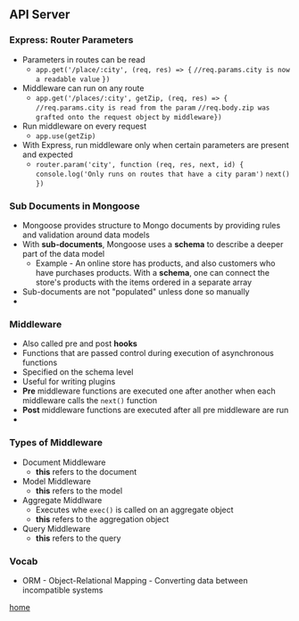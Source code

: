 ## API Server

### Express: Router Parameters
* Parameters in routes can be read
  * `app.get('/place/:city', (req, res) => {`
    `//req.params.city is now a readable value`
    `})`
* Middleware can run on any route
  * `app.get('/places/:city', getZip, (req, res) => {`
    `//req.params.city is read from the param`
    `//req.body.zip was grafted onto the request object`
    `by middleware})`
* Run middleware on every request
  * `app.use(getZip)`
* With Express, run middleware only when certain parameters are present and expected
  * `router.param('city', function (req, res, next, id) {`
    `console.log('Only runs on routes that have a city param')`
    `next()`
    `})`

### Sub Documents in Mongoose
* Mongoose provides structure to Mongo documents by providing rules and validation around data models
* With **sub-documents**, Mongoose uses a **schema** to describe a deeper part of the data model
  * Example - An online store has products, and also customers who have purchases products. With a **schema**, one can connect the store's products with the items ordered in a separate array
* Sub-documents are not "populated" unless done so manually
* 

### Middleware
* Also called pre and post **hooks**
* Functions that are passed control during execution of asynchronous functions
* Specified on the schema level
* Useful for writing plugins
* **Pre** middleware functions are executed one after another when each middleware calls the `next()` function
* **Post** middleware functions are executed after all pre middleware are run
* 

### Types of Middleware
* Document Middleware
  * **this** refers to the document
* Model Middleware
  * **this** refers to the model
* Aggregate Middlware
  * Executes whe `exec()` is called on an aggregate object
  * **this** refers to the aggregation object
* Query Middleware
  * **this** refers to the query

### Vocab
* ORM - Object-Relational Mapping - Converting data between incompatible systems


[home](README.md)
